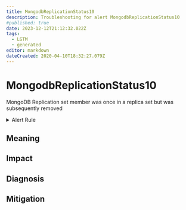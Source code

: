 ```yaml
---
title: MongodbReplicationStatus10
description: Troubleshooting for alert MongodbReplicationStatus10
#published: true
date: 2023-12-12T21:12:32.022Z
tags: 
  - LGTM
  - generated
editor: markdown
dateCreated: 2020-04-10T18:32:27.079Z
---
```


# MongodbReplicationStatus10

MongoDB Replication set member was once in a replica set but was subsequently removed

<details>
  <summary>Alert Rule</summary>

{{% rule "mongodb/dcu-mongodb-exporter.yml" "MongodbReplicationStatus10" %}}

{{% comment %}}

```yaml
alert: MongodbReplicationStatus10
expr: mongodb_replset_member_state == 10
for: 0m
labels:
    severity: critical
annotations:
    summary: MongoDB replication Status 10 (instance {{ $labels.instance }})
    description: |-
        MongoDB Replication set member was once in a replica set but was subsequently removed
          VALUE = {{ $value }}
          LABELS = {{ $labels }}
    runbook: https://github.com/srerun/prometheus-alerts/blob/main/content/runbooks/dcu-mongodb-exporter/MongodbReplicationStatus10.md

```

{{% /comment %}}

</details>


## Meaning
[//]: # "Short paragraph that explains what the alert means"


## Impact
[//]: # "What could / will happen if the alert is not addressed"



## Diagnosis
[//]: # "Steps to take to identify the cause of the problem"



## Mitigation
[//]: # "The steps necessary to resolve the alert"
